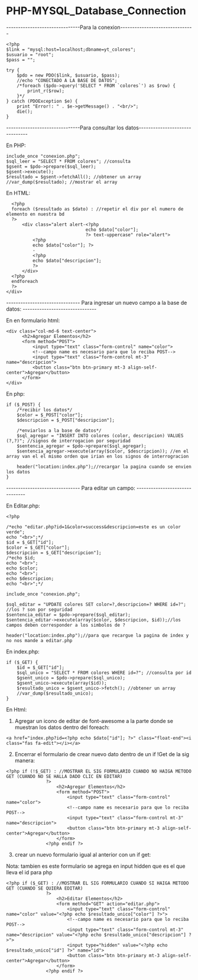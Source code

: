 # PHP-MYSQL_Database_Connection
-------------------------------Para la conexion-------------------------------
```
<?php
$link = "mysql:host=localhost;dbname=yt_colores";
$usuario = "root";
$pass = "";

try {
    $pdo = new PDO($link, $usuario, $pass);
    //echo "CONECTADO A LA BASE DE DATOS";
    /*foreach ($pdo->query('SELECT * FROM `colores`') as $row) {
        print_r($row);
    }*/
} catch (PDOException $e) {
    print "Error!: " . $e->getMessage() . "<br/>";
    die();
}
```

-------------------------------Para consultar los datos-------------------------------

En PHP: 
```
include_once "conexion.php";
$sql_leer = "SELECT * FROM colores"; //consulta
$gsent = $pdo->prepare($sql_leer);
$gsent->execute();
$resultado = $gsent->fetchAll(); //obtener un array 
//var_dump($resultado); //mostrar el array

```

En HTML: 
```
  <?php
  foreach ($resultado as $dato) : //repetir el div por el numero de elemento en nuestra bd
  ?>
      <div class="alert alert-<?php
                              echo $dato["color"];
                              ?> text-uppercase" role="alert">
          <?php
          echo $dato["color"]; ?>
          -
          <?php
          echo $dato["descripcion"];
          ?>
      </div>
  <?php
  endforeach
  ?>
</div>
```
------------------------------- Para ingresar un nuevo campo a la base de datos: -------------------------------

En en formulario html:

```
<div class="col-md-6 text-center">
      <h2>Agregar Elementos</h2>
      <form method="POST">
          <input type="text" class="form-control" name="color">
          <!--campo name es necesario para que lo reciba POST-->
          <input type="text" class="form-control mt-3" name="descripcion">
          <button class="btn btn-primary mt-3 align-self-center">Agregar</button>
      </form>
</div>
```

En php: 

```
if ($_POST) {
    /*recibir los datos*/
    $color = $_POST["color"];
    $descripcion = $_POST["descripcion"];

    /*enviarlos a la base de datos*/
    $sql_agregar = "INSERT INTO colores (color, descripcion) VALUES (?,?)"; //signos de interrogacion por seguridad
    $sentencia_agregar = $pdo->prepare($sql_agregar);
    $sentencia_agregar->execute(array($color, $descripcion)); //en el array van el el mismo orden que irian en los signos de interrogracion 

    header("location:index.php");//recargar la pagina cuando se envien los datos 
}
```


------------------------------- Para editar un campo: -------------------------------

En Editar.php: 
```
<?php

/*echo "editar.php?id=1&color=success&descripcion=este es un color verde";
echo "<br>";*/
$id = $_GET["id"];
$color = $_GET["color"];
$descripcion = $_GET["descripcion"];
/*echo $id;
echo "<br>";
echo $color;
echo "<br>";
echo $descripcion;
echo "<br>";*/

include_once "conexion.php";

$sql_editar = "UPDATE colores SET color=?,descripcion=? WHERE id=?"; //los ? son por seguridad
$sentencia_editar = $pdo->prepare($sql_editar);
$sentencia_editar->execute(array($color, $descripcion, $id));//los campos deben corresponder a los simbolos de ?

header("location:index.php");//para que recargue la pagina de index y no nos mande a editar.php

```

En index.php:

```
if ($_GET) {
    $id = $_GET["id"];
    $sql_unico = "SELECT * FROM colores WHERE id=?"; //consulta por id
    $gsent_unico = $pdo->prepare($sql_unico);
    $gsent_unico->execute(array($id));
    $resultado_unico = $gsent_unico->fetch(); //obtener un array 
    //var_dump($resultado_unico);
}
```

En Html:

1. Agregar un icono de editar de font-awesome a la parte donde se muestran los datos dentro del foreach: 

 ```
<a href="index.php?id=<?php echo $dato["id"]; ?>" class="float-end"><i class="fas fa-edit"></i></a>
```

2. Encerrar el formulario de crear nuevo dato dentro de un if !Get de la sig manera:

 ```
<?php if (!$_GET) : //MOSTRAR EL SIG FORMULARIO CUANDO NO HAIGA METODO GET (CUANDO NO SE HALLA DADO CLIC EN EDITAR) 
                ?>
                    <h2>Agregar Elementos</h2>
                    <form method="POST">
                        <input type="text" class="form-control" name="color">
                        <!--campo name es necesario para que lo reciba POST-->
                        <input type="text" class="form-control mt-3" name="descripcion">
                        <button class="btn btn-primary mt-3 align-self-center">Agregar</button>
                    </form>
                <?php endif ?>
```
3. crear un nuevo formulario igual al anterior con un if get: 

Nota: tambien es este formulario se agrega en input hidden que es el que lleva el id para php
 ```
<?php if ($_GET) : //MOSTRAR EL SIG FORMULARIO CUANDO SI HAIGA METODO GET (CUANDO SE QUIERA EDITAR) 
                ?>
                    <h2>Editar Elementos</h2>
                    <form method="GET" action="editar.php">
                        <input type="text" class="form-control" name="color" value="<?php echo $resultado_unico["color"] ?>">
                        <!--campo name es necesario para que lo reciba POST-->
                        <input type="text" class="form-control mt-3" name="descripcion" value="<?php echo $resultado_unico["descripcion"] ?>">
                        <input type="hidden" value="<?php echo $resultado_unico["id"] ?>" name="id">
                        <button class="btn btn-primary mt-3 align-self-center">Agregar</button>
                    </form>
                <?php endif ?>
```
